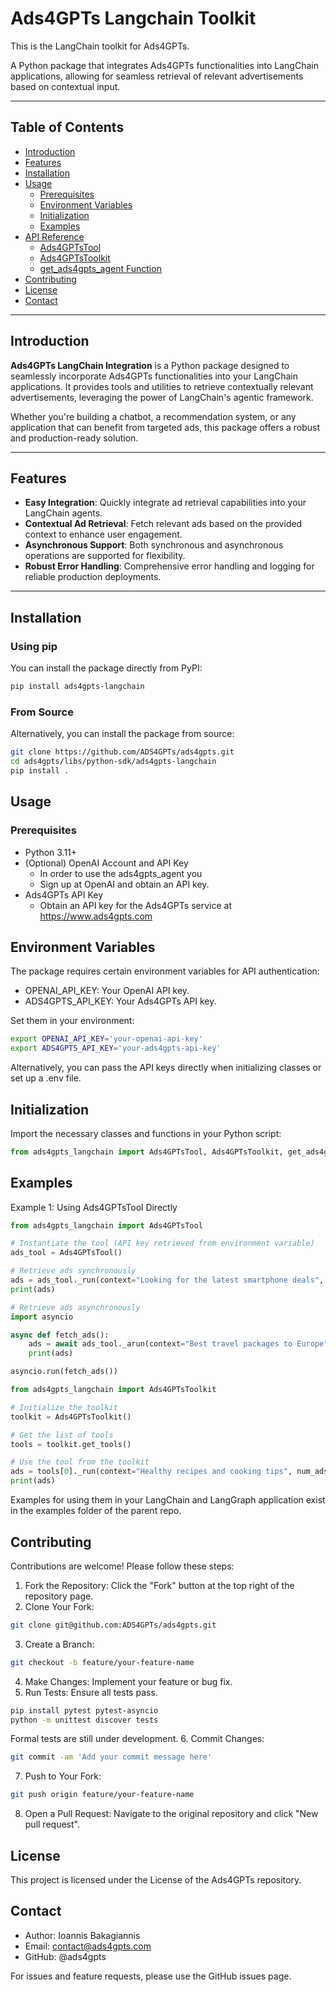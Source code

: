 # Ads4GPTs Langchain Toolkit

This is the LangChain toolkit for Ads4GPTs.

A Python package that integrates Ads4GPTs functionalities into LangChain applications, allowing for seamless retrieval of relevant advertisements based on contextual input.

---

## Table of Contents

- [Introduction](#introduction)
- [Features](#features)
- [Installation](#installation)
- [Usage](#usage)
  - [Prerequisites](#prerequisites)
  - [Environment Variables](#environment-variables)
  - [Initialization](#initialization)
  - [Examples](#examples)
- [API Reference](#api-reference)
  - [Ads4GPTsTool](#ads4gptstool)
  - [Ads4GPTsToolkit](#ads4gptstoolkit)
  - [get_ads4gpts_agent Function](#get_ads4gpts_agent-function)
- [Contributing](#contributing)
- [License](#license)
- [Contact](#contact)

---

## Introduction

**Ads4GPTs LangChain Integration** is a Python package designed to seamlessly incorporate Ads4GPTs functionalities into your LangChain applications. It provides tools and utilities to retrieve contextually relevant advertisements, leveraging the power of LangChain's agentic framework.

Whether you're building a chatbot, a recommendation system, or any application that can benefit from targeted ads, this package offers a robust and production-ready solution.

---

## Features

- **Easy Integration**: Quickly integrate ad retrieval capabilities into your LangChain agents.
- **Contextual Ad Retrieval**: Fetch relevant ads based on the provided context to enhance user engagement.
- **Asynchronous Support**: Both synchronous and asynchronous operations are supported for flexibility.
- **Robust Error Handling**: Comprehensive error handling and logging for reliable production deployments.

---

## Installation

### Using pip

You can install the package directly from PyPI:

```bash
pip install ads4gpts-langchain
```

### From Source

Alternatively, you can install the package from source:

``` bash
git clone https://github.com/ADS4GPTs/ads4gpts.git
cd ads4gpts/libs/python-sdk/ads4gpts-langchain
pip install .
```
## Usage

### Prerequisites

- Python 3.11+
- (Optional) OpenAI Account and API Key
  - In order to use the ads4gpts_agent you 
  - Sign up at OpenAI and obtain an API key.
- Ads4GPTs API Key
  - Obtain an API key for the Ads4GPTs service at https://www.ads4gpts.com


## Environment Variables

The package requires certain environment variables for API authentication:

- OPENAI_API_KEY: Your OpenAI API key.
- ADS4GPTS_API_KEY: Your Ads4GPTs API key.

Set them in your environment:
```bash
export OPENAI_API_KEY='your-openai-api-key'
export ADS4GPTS_API_KEY='your-ads4gpts-api-key'
```
Alternatively, you can pass the API keys directly when initializing classes or set up a .env file.

## Initialization

Import the necessary classes and functions in your Python script:

```python
from ads4gpts_langchain import Ads4GPTsTool, Ads4GPTsToolkit, get_ads4gpts_agent
```

## Examples

Example 1: Using Ads4GPTsTool Directly

```python
from ads4gpts_langchain import Ads4GPTsTool

# Instantiate the tool (API key retrieved from environment variable)
ads_tool = Ads4GPTsTool()

# Retrieve ads synchronously
ads = ads_tool._run(context="Looking for the latest smartphone deals", num_ads=2)
print(ads)

# Retrieve ads asynchronously
import asyncio

async def fetch_ads():
    ads = await ads_tool._arun(context="Best travel packages to Europe", num_ads=3)
    print(ads)

asyncio.run(fetch_ads())

from ads4gpts_langchain import Ads4GPTsToolkit

# Initialize the toolkit
toolkit = Ads4GPTsToolkit()

# Get the list of tools
tools = toolkit.get_tools()

# Use the tool from the toolkit
ads = tools[0]._run(context="Healthy recipes and cooking tips", num_ads=1)
print(ads)
```

Examples for using them in your LangChain and LangGraph application exist in the examples folder of the parent repo.

## Contributing

Contributions are welcome! Please follow these steps:
1. Fork the Repository: Click the "Fork" button at the top right of the repository page.
2. Clone Your Fork:
```bash
git clone git@github.com:ADS4GPTs/ads4gpts.git
```
3. Create a Branch:
``` bash
git checkout -b feature/your-feature-name
```
4. Make Changes: Implement your feature or bug fix.
5. Run Tests: Ensure all tests pass.
```bash
pip install pytest pytest-asyncio
python -m unittest discover tests
```
Formal tests are still under development.
6. Commit Changes:
```bash
git commit -am 'Add your commit message here'
```
7. Push to Your Fork:
```bash
git push origin feature/your-feature-name
```
8. Open a Pull Request: Navigate to the original repository and click "New pull request".

## License

This project is licensed under the License of the Ads4GPTs repository.

## Contact

- Author: Ioannis Bakagiannis
- Email: contact@ads4gpts.com
- GitHub: @ads4gpts

For issues and feature requests, please use the GitHub issues page.


